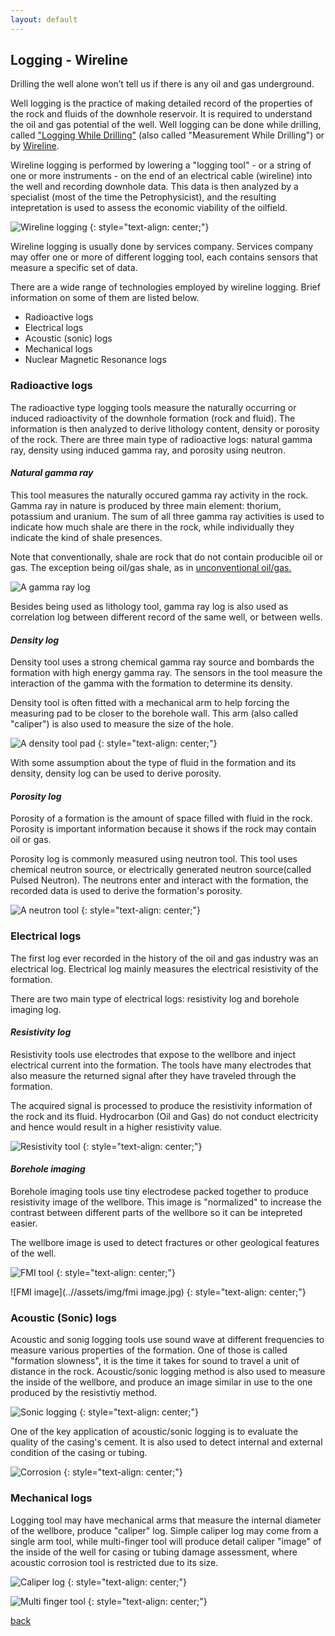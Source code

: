 ```yaml
---
layout: default
---
```


## Logging - Wireline

Drilling the well alone won’t tell us if there is any oil and gas underground.

Well logging is the practice of making detailed record of the properties of the rock and fluids of the downhole reservoir. It is required to understand the oil and gas potential of the well. Well logging can be done while drilling, called ["Logging While Drilling"](../subpages/lwd.html) (also called "Measurement While Drilling") or by [Wireline](../subpages/wireline.html).

Wireline logging is performed by lowering a "logging tool" - or a string of one or more instruments - on the end of an electrical cable (wireline) into the well and recording downhole data. This data is then analyzed by a specialist (most of the time the Petrophysicist), and the resulting intepretation is used to assess the economic viability of the oilfield.

![Wireline logging](../assets/img/wireline.jpg)
{: style="text-align: center;"}

Wireline logging is usually done by services company. Services company may offer one or more of different logging tool, each contains sensors that measure a specific set of data.

There are a wide range of technologies employed by wireline logging. Brief information on some of them are listed below.

* Radioactive logs
* Electrical logs
* Acoustic (sonic) logs
* Mechanical logs
* Nuclear Magnetic Resonance logs

### Radioactive logs

The radioactive type logging tools measure the naturally occurring or induced radioactivity of the downhole formation (rock and fluid). The information is then analyzed to derive lithology content, density or porosity of the rock. There are three main type of radioactive logs: natural gamma ray, density using induced gamma ray, and porosity using neutron.

#### *Natural gamma ray*

This tool measures the naturally occured gamma ray activity in the rock. Gamma ray in nature is produced by three main element: thorium, potassium and uranium. The sum of all three gamma ray activities is used to indicate how much shale are there in the rock, while individually they indicate the kind of shale presences. 

Note that conventionally, shale are rock that do not contain producible oil or gas. The exception being oil/gas shale, as in [unconventional oil/gas.](https://en.wikipedia.org/wiki/Shale_oil)

![A gamma ray log](../assets/img/gr.gif)

Besides being used as lithology tool, gamma ray log is also used as correlation log between different record of the same well, or between wells.

#### *Density log*

Density tool uses a strong chemical gamma ray source and bombards the formation with high energy gamma ray. The sensors in the tool measure the interaction of the gamma with the formation to determine its density.

Density tool is often fitted with a mechanical arm to help forcing the measuring pad to be closer to the borehole wall. This arm (also called "caliper") is also used to measure the size of the hole.

![A density tool pad](../assets/img/density.jpg)
{: style="text-align: center;"}

With some assumption about the type of fluid in the formation and its density, density log can be used to derive porosity.

#### *Porosity log*

Porosity of a formation is the amount of space filled with fluid in the rock. Porosity is important information because it shows if the rock may contain oil or gas.

Porosity log is commonly measured using neutron tool. This tool uses chemical neutron source, or electrically generated neutron source(called Pulsed Neutron). The neutrons enter and interact with the formation, the recorded data is used to derive the formation's porosity.

![A neutron tool](../assets/img/neutron.jpg)
{: style="text-align: center;"}

### Electrical logs

The first log ever recorded in the history of the oil and gas industry was an electrical log. Electrical log mainly measures the electrical resistivity of the formation. 

There are two main type of electrical logs: resistivity log and borehole imaging log.

#### *Resistivity log*

Resistivity tools use electrodes that expose to the wellbore and inject electrical current into the formation. The tools have many electrodes that also measure the returned signal after they have traveled through the formation. 

The acquired signal is processed to produce the resistivity information of the rock and its fluid. Hydrocarbon (Oil and Gas) do not conduct electricity and hence would result in a higher resistivity value.

![Resistivity tool](../assets/img/resistivity.jpg)
{: style="text-align: center;"}

#### *Borehole imaging*

Borehole imaging tools use tiny electrodese packed together to produce resistivity image of the wellbore. This image is "normalized" to increase the contrast between different parts of the wellbore so it can be intepreted easier.

The wellbore image is used to detect fractures or other geological features of the well.

![FMI tool](../assets/img/fmi.jpg)
{: style="text-align: center;"}

![FMI image](..//assets/img/fmi image.jpg)
{: style="text-align: center;"}

### Acoustic (Sonic) logs

Acoustic and sonig logging tools use sound wave at different frequencies to measure various properties of the formation. One of those is called "formation slowness", it is the time it takes for sound to travel a unit of distance in the rock. Acoustic/sonic logging method is also used to measure the inside of the wellbore, and produce an image similar in use to the one produced by the resistivtiy method.

![Sonic logging](../assets/img/sonic.png)
{: style="text-align: center;"}

One of the key application of acoustic/sonic logging is to evaluate the quality of the casing's cement. It is also used to detect internal and external condition of the casing or tubing.

![Corrosion](../assets/img/corrosion.jpg)
{: style="text-align: center;"}

### Mechanical logs

Logging tool may have mechanical arms that measure the internal diameter of the wellbore, produce "caliper" log. Simple caliper log may come from a single arm tool, while multi-finger tool will produce detail caliper "image" of the inside of the well for casing or tubing damage assessment, where acoustic corrosion tool is restricted due to its size.

![Caliper log](../assets/img/caliper.jpg)
{: style="text-align: center;"}

![Multi finger tool](../assets/img/multifinger.png)
{: style="text-align: center;"}

[back](./upstream.html)
